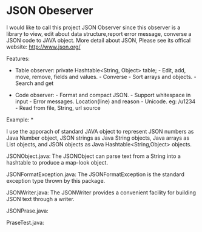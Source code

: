 JSON Obeserver
==================
I would like to call this project JSON Observer since this observer is a library to view, edit about data structure,report error message, converse a JSON code to JAVA object. More detail about JSON, Please see its offical website: http://www.json.org/

Features: 
* Table observer: private Hashtable<String, Object> table; 
      - Edit, add, move, remove,  fields and values.
      - Converse
      - Sort arrays and objects.
      - Search and get
      
* Code observer: 
      - Format and compact JSON.
      - Support whitespace in input 
      - Error messages.  Location(line) and reason 
      - Unicode. eg: /u1234
      - Read from file, String, url source
  
Example:
* 

I use the apporach of standard JAVA object to represent JSON numbers as Java Number object, JSON strings as Java String objects, Java arrays as List<Object> objects, and JSON objects as Java Hashtable<String,Object> objects.


JSONObject.java: The JSONObject can parse text from a String into a hashtable to produce a map-look object.

JSONFormatException.java: The JSONFormatException is the standard exception type thrown
by this package.

JSONWriter.java: The JSONWriter provides a convenient facility for building
JSON text through a writer.

JSONPrase.java:

PraseTest.java:
